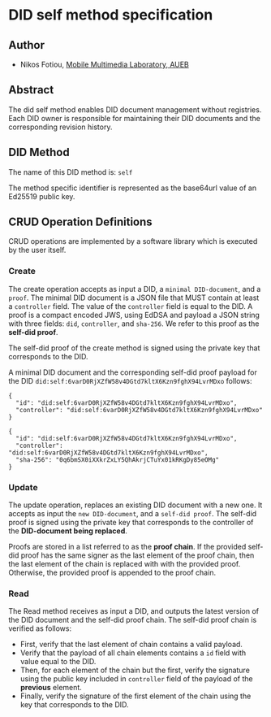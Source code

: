 # DID self method specification
## Author
* Nikos Fotiou, [Mobile Multimedia Laboratory, AUEB](https://mm.aueb.gr)

## Abstract
The did self method enables DID document management without registries. Each
DID owner is responsible for maintaining their DID documents and the corresponding
revision history.

## DID Method 
The name of this DID method is: `self`

The method specific identifier is represented as the base64url value
of an Ed25519 public key. 

## CRUD Operation Definitions
CRUD operations are implemented by a software library which is executed by the user itself. 

### Create
The create operation accepts as input a DID, a `minimal DID-document`, and a `proof`. 
The minimal DID document is a JSON file that MUST contain at least a `controller` field.
The value of the `controller` field is equal to the DID. A proof is a compact encoded
JWS, using EdDSA and payload a JSON string with three fields: `did`, `controller`, and `sha-256`. 
We refer to this proof as the **self-did proof**.

The self-did proof of the create method is signed using the private key that corresponds to the DID. 


A minimal DID document and the corresponding self-did proof payload for the DID `did:self:6varD0RjXZfW58v4DGtd7kltX6Kzn9fghX94LvrMDxo` follows:
```
{
  "id": "did:self:6varD0RjXZfW58v4DGtd7kltX6Kzn9fghX94LvrMDxo", 
  "controller": "did:self:6varD0RjXZfW58v4DGtd7kltX6Kzn9fghX94LvrMDxo"
}

```
```
{
  "id": "did:self:6varD0RjXZfW58v4DGtd7kltX6Kzn9fghX94LvrMDxo", 
  "controller": "did:self:6varD0RjXZfW58v4DGtd7kltX6Kzn9fghX94LvrMDxo", 
  "sha-256": "0q6bmSX0iXXkrZxLY5QhAkrjCTuYx01kRKgDy85eOMg"
}

```
### Update
The update operation, replaces an existing DID document with a new one. It accepts as input
the `new DID-document`, and a `self-did proof`. The self-did proof is
signed using the private key that corresponds to the controller of the 
**DID-document being replaced**.

Proofs are stored in a list referred to as the **proof chain**. If the provided
self-did proof has the same signer as the last element of the proof chain, then the last element
of the chain is replaced with with the provided proof. Otherwise,
the provided proof is appended to the proof chain.

### Read
The Read method receives as input a DID, and outputs the latest version of the DID document and 
the self-did proof chain. The self-did proof chain is verified as follows:
* First, verify that the last element of chain contains a valid payload.
* Verify that the payload of all chain elements contains a `id` field with value equal to the DID.  
* Then, for each element of the chain but the first, verify the signature using the 
public key included in `controller` field of the payload of the **previous** element.
* Finally, verify the signature of the first element of the chain using the key that corresponds to the
DID.  





